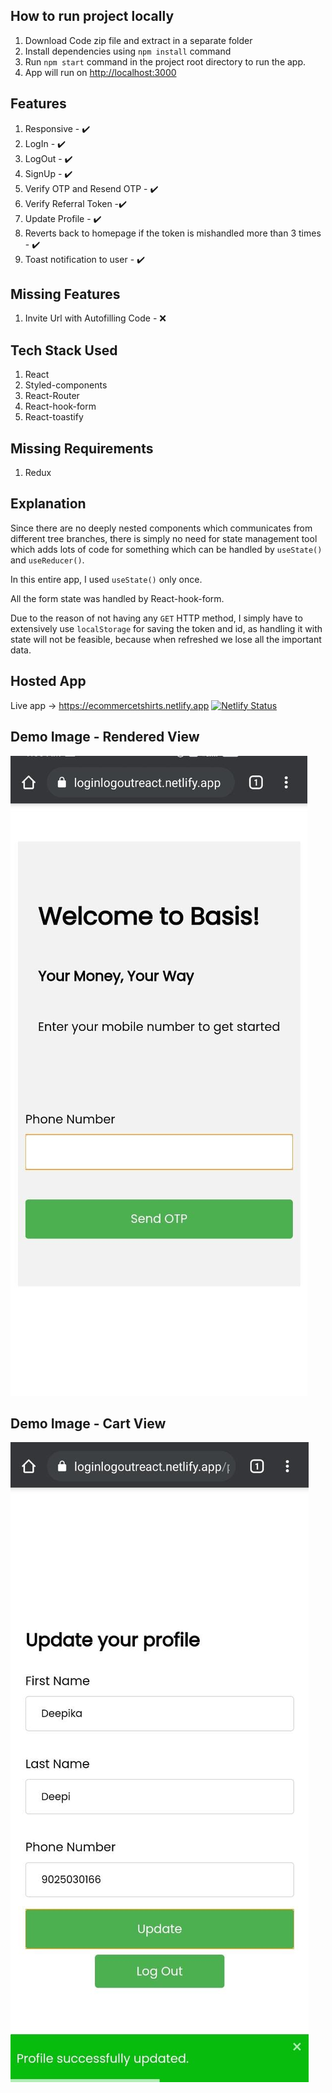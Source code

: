 ## How to run project locally

1. Download Code zip file and extract in a separate folder
2. Install dependencies using `npm install` command
3. Run `npm start` command in the project root directory to run the app.
4. App will run on [http://localhost:3000](http://localhost:3000)


## Features
1. Responsive - ✔️
2. LogIn - ✔️
3. LogOut - ✔️
4. SignUp - ✔️
5. Verify OTP and Resend OTP - ✔️
6. Verify Referral Token -✔️
7. Update Profile - ✔️
8. Reverts back to homepage if the token is mishandled more than 3 times - ✔️
9. Toast notification to user - ✔️


## Missing Features 
1. Invite Url with Autofilling Code - ❌


## Tech Stack Used
1. React
2. Styled-components
3. React-Router
4. React-hook-form
5. React-toastify

## Missing Requirements
1. Redux

## Explanation
Since there are no deeply nested components which communicates from
different tree branches, there is simply no need for state management tool which adds lots of code for something which can be handled by `useState()`
and `useReducer()`.

In this entire app, I used `useState()` only once.

All the form state was handled by React-hook-form.

Due to the reason of not having any `GET` HTTP method, I simply have to
extensively use `localStorage` for saving the token and id, as handling it with
state will not be feasible, because when refreshed we lose all the important data.


## Hosted App
Live app -> https://ecommercetshirts.netlify.app [![Netlify Status](https://api.netlify.com/api/v1/badges/81823404-284f-401d-97e9-29d02138cf1a/deploy-status)](https://app.netlify.com/sites/ecommercetshirts/deploys)

## Demo Image - Rendered View
<img src='public/snap1.JPG' raw=true alt='assignment demo'/>


## Demo Image - Cart View
<img src='public/snap2.JPG' raw=true alt='assignment demo'/>


